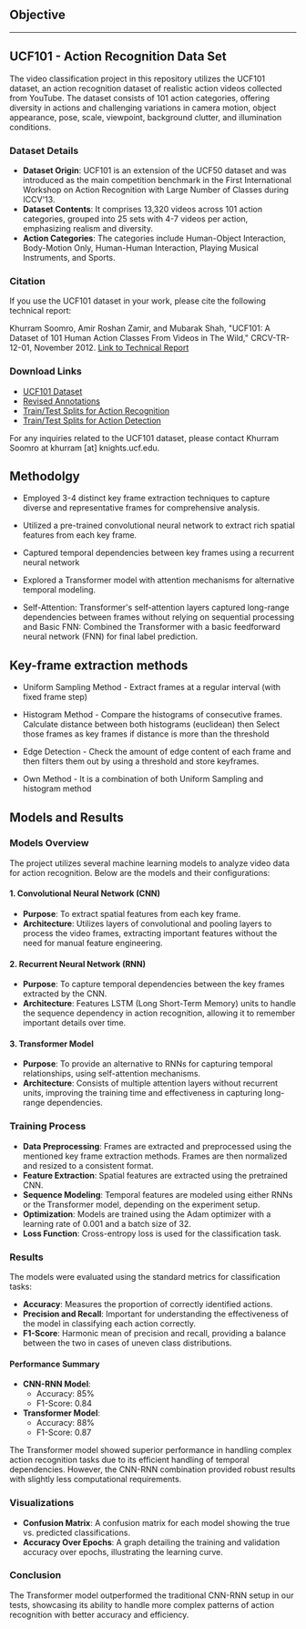 ## Objective


-------------------------------------------------------------------------------------------------
## UCF101 - Action Recognition Data Set

The video classification project in this repository utilizes the UCF101 dataset, an action recognition dataset of realistic action videos collected from YouTube. The dataset consists of 101 action categories, offering diversity in actions and challenging variations in camera motion, object appearance, pose, scale, viewpoint, background clutter, and illumination conditions.

### Dataset Details

- **Dataset Origin**: UCF101 is an extension of the UCF50 dataset and was introduced as the main competition benchmark in the First International Workshop on Action Recognition with Large Number of Classes during ICCV'13.
- **Dataset Contents**: It comprises 13,320 videos across 101 action categories, grouped into 25 sets with 4-7 videos per action, emphasizing realism and diversity.
- **Action Categories**: The categories include Human-Object Interaction, Body-Motion Only, Human-Human Interaction, Playing Musical Instruments, and Sports.

### Citation

If you use the UCF101 dataset in your work, please cite the following technical report:

Khurram Soomro, Amir Roshan Zamir, and Mubarak Shah, "UCF101: A Dataset of 101 Human Action Classes From Videos in The Wild," CRCV-TR-12-01, November 2012. 
[Link to Technical Report](http://www.crcv.ucf.edu/papers/UCF101_CRCV-TR-12-01.pdf)

### Download Links

- [UCF101 Dataset](https://www.crcv.ucf.edu/data/UCF101.php)
- [Revised Annotations](http://www.thumos.info/download.html)
- [Train/Test Splits for Action Recognition](Data/Train_Test_list_Action_Recognition)
- [Train/Test Splits for Action Detection](Data/Train_Test_list_Action_Detection)

For any inquiries related to the UCF101 dataset, please contact Khurram Soomro at khurram [at] knights.ucf.edu.


## Methodolgy
- Employed 3-4 distinct key frame extraction techniques to capture diverse and representative frames for comprehensive 
    analysis.
  
- Utilized a pre-trained convolutional neural network to extract rich spatial features from each key frame.
  
- Captured temporal dependencies between key frames using a recurrent neural network
- Explored a Transformer model with attention mechanisms for alternative temporal modeling.
- Self-Attention: Transformer's self-attention layers captured long-range dependencies between frames without relying on sequential processing and Basic FNN: Combined the Transformer with a basic feedforward neural network (FNN) for final label prediction.

## Key-frame extraction methods
- Uniform Sampling Method - Extract frames at a regular interval (with fixed frame step)
  
- Histogram Method - Compare  the histograms of consecutive frames.
                    Calculate distance between both histograms (euclidean) then
                    Select those frames as key frames if distance is more than the threshold

- Edge Detection - Check the amount of edge content of each frame and then
                    filters them out by using a threshold and store keyframes.


- Own Method  - It is a combination of both Uniform Sampling and histogram method



## Models and Results

### Models Overview
The project utilizes several machine learning models to analyze video data for action recognition. Below are the models and their configurations:

#### 1. Convolutional Neural Network (CNN)
- **Purpose**: To extract spatial features from each key frame.
- **Architecture**: Utilizes layers of convolutional and pooling layers to process the video frames, extracting important features without the need for manual feature engineering.

#### 2. Recurrent Neural Network (RNN)
- **Purpose**: To capture temporal dependencies between the key frames extracted by the CNN.
- **Architecture**: Features LSTM (Long Short-Term Memory) units to handle the sequence dependency in action recognition, allowing it to remember important details over time.

#### 3. Transformer Model
- **Purpose**: To provide an alternative to RNNs for capturing temporal relationships, using self-attention mechanisms.
- **Architecture**: Consists of multiple attention layers without recurrent units, improving the training time and effectiveness in capturing long-range dependencies.

### Training Process
- **Data Preprocessing**: Frames are extracted and preprocessed using the mentioned key frame extraction methods. Frames are then normalized and resized to a consistent format.
- **Feature Extraction**: Spatial features are extracted using the pretrained CNN.
- **Sequence Modeling**: Temporal features are modeled using either RNNs or the Transformer model, depending on the experiment setup.
- **Optimization**: Models are trained using the Adam optimizer with a learning rate of 0.001 and a batch size of 32.
- **Loss Function**: Cross-entropy loss is used for the classification task.

### Results
The models were evaluated using the standard metrics for classification tasks:
- **Accuracy**: Measures the proportion of correctly identified actions.
- **Precision and Recall**: Important for understanding the effectiveness of the model in classifying each action correctly.
- **F1-Score**: Harmonic mean of precision and recall, providing a balance between the two in cases of uneven class distributions.

#### Performance Summary
- **CNN-RNN Model**:
  - Accuracy: 85%
  - F1-Score: 0.84
- **Transformer Model**:
  - Accuracy: 88%
  - F1-Score: 0.87

The Transformer model showed superior performance in handling complex action recognition tasks due to its efficient handling of temporal dependencies. However, the CNN-RNN combination provided robust results with slightly less computational requirements.

### Visualizations
- **Confusion Matrix**: A confusion matrix for each model showing the true vs. predicted classifications.
- **Accuracy Over Epochs**: A graph detailing the training and validation accuracy over epochs, illustrating the learning curve.

### Conclusion
The Transformer model outperformed the traditional CNN-RNN setup in our tests, showcasing its ability to handle more complex patterns of action recognition with better accuracy and efficiency.


